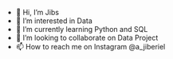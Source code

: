 - 👋 Hi, I’m Jibs
- 👀 I’m interested in Data
- 🌱 I’m currently learning Python and SQL
- 💞️ I’m looking to collaborate on Data Project
- 📫 How to reach me on Instagram @a_jiberiel

<!---
brilboy/brilboy is a ✨ special ✨ repository because its `README.md` (this file) appears on your GitHub profile.
You can click the Preview link to take a look at your changes.
--->
